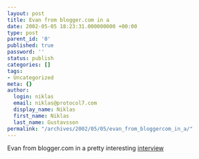 ```yaml
---
layout: post
title: Evan from blogger.com in a
date: 2002-05-05 18:23:31.000000000 +00:00
type: post
parent_id: '0'
published: true
password: ''
status: publish
categories: []
tags:
- Uncategorized
meta: {}
author:
  login: niklas
  email: niklas@protocol7.com
  display_name: Niklas
  first_name: Niklas
  last_name: Gustavsson
permalink: "/archives/2002/05/05/evan_from_bloggercom_in_a/"
---
```

Evan from blogger.com in a pretty interesting [interview](http://www.onlinecommunityreport.com/features/blogs)

